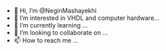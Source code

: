 - 👋 Hi, I’m @NeginMashayekhi
- 👀 I’m interested in VHDL and computer hardware...
- 🌱 I’m currently learning ...
- 💞️ I’m looking to collaborate on ...
- 📫 How to reach me ...

<!---
NeginMashayekhi/NeginMashayekhi is a ✨ special ✨ repository because its `README.md` (this file) appears on your GitHub profile.
You can click the Preview link to take a look at your changes.
--->
